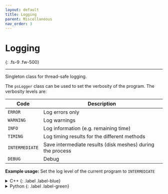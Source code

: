 ```yaml
---
layout: default
title: Logging
parent: Miscellaneous
nav_order: 3
---
```


# Logging
{: .fs-9 .fw-500}

---

Singleton class for thread-safe logging.

The `psLogger` class can be used to set the verbosity of the program. The verbosity levels are:

| Code           | Description                                     |
|----------------|-------------------------------------------------|
| `ERROR`        | Log errors only                                 |
| `WARNING`      | Log warnings                                    |
| `INFO`         | Log information (e.g. remaining time)           |
| `TIMING`       | Log timing results for the different methods    |
| `INTERMEDIATE` | Save intermediate results (disk meshes) during the process |
| `DEBUG`        | Debug                                           |

**Example usage:** Set the log level of the current program to `INTERMEDIATE`

<details markdown="1">
<summary markdown="1">
C++
{: .label .label-blue}
</summary>
```cpp
psLogger::setLogLevel(psLogLevel::INTERMEDIATE);
```
</details>

<details markdown="1">
<summary markdown="1">
Python
{: .label .label-green}
</summary>
```python
vps.Logger.setLogLevel(vps.LogLevel.INTERMEDIATE)
```
</details>